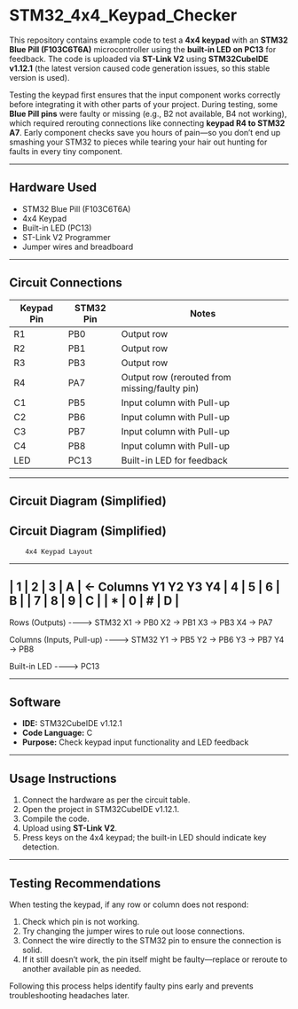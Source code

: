 # STM32_4x4_Keypad_Checker

This repository contains example code to test a **4x4 keypad** with an **STM32 Blue Pill (F103C6T6A)** microcontroller using the **built-in LED on PC13** for feedback. The code is uploaded via **ST-Link V2** using **STM32CubeIDE v1.12.1** (the latest version caused code generation issues, so this stable version is used).

Testing the keypad first ensures that the input component works correctly before integrating it with other parts of your project. During testing, some **Blue Pill pins** were faulty or missing (e.g., B2 not available, B4 not working), which required rerouting connections like connecting **keypad R4 to STM32 A7**. Early component checks save you hours of pain—so you don’t end up smashing your STM32 to pieces while tearing your hair out hunting for faults in every tiny component.

---

## Hardware Used

- STM32 Blue Pill (F103C6T6A)  
- 4x4 Keypad  
- Built-in LED (PC13)  
- ST-Link V2 Programmer  
- Jumper wires and breadboard  

---

## Circuit Connections

| Keypad Pin | STM32 Pin | Notes |
|------------|-----------|-------|
| R1         | PB0       | Output row |
| R2         | PB1       | Output row |
| R3         | PB3       | Output row |
| R4         | PA7       | Output row (rerouted from missing/faulty pin) |
| C1         | PB5       | Input column with Pull-up |
| C2         | PB6       | Input column with Pull-up |
| C3         | PB7       | Input column with Pull-up |
| C4         | PB8       | Input column with Pull-up |
| LED        | PC13      | Built-in LED for feedback |

---
## Circuit Diagram (Simplified)
## Circuit Diagram (Simplified)

        4x4 Keypad Layout
   -------------------------
   | 1 | 2 | 3 | A |   <- Columns Y1 Y2 Y3 Y4
   | 4 | 5 | 6 | B |
   | 7 | 8 | 9 | C |
   | * | 0 | # | D |
   -------------------------
Rows (Outputs) ----> STM32
X1 -> PB0
X2 -> PB1
X3 -> PB3
X4 -> PA7

Columns (Inputs, Pull-up) ----> STM32
Y1 -> PB5
Y2 -> PB6
Y3 -> PB7
Y4 -> PB8

Built-in LED ----> PC13

---

## Software

- **IDE:** STM32CubeIDE v1.12.1  
- **Code Language:** C  
- **Purpose:** Check keypad input functionality and LED feedback  

---

## Usage Instructions

1. Connect the hardware as per the circuit table.  
2. Open the project in STM32CubeIDE v1.12.1.  
3. Compile the code.  
4. Upload using **ST-Link V2**.  
5. Press keys on the 4x4 keypad; the built-in LED should indicate key detection.  

---

## Testing Recommendations

When testing the keypad, if any row or column does not respond:  
1. Check which pin is not working.  
2. Try changing the jumper wires to rule out loose connections.  
3. Connect the wire directly to the STM32 pin to ensure the connection is solid.  
4. If it still doesn’t work, the pin itself might be faulty—replace or reroute to another available pin as needed.  

Following this process helps identify faulty pins early and prevents troubleshooting headaches later.
